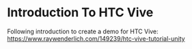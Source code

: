 # Introduction To HTC Vive

Following introduction to create a demo for HTC Vive: https://www.raywenderlich.com/149239/htc-vive-tutorial-unity
